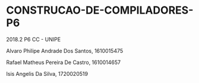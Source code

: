 # CONSTRUCAO-DE-COMPILADORES-P6

2018.2 P6 CC - UNIPE

Alvaro Philipe Andrade Dos Santos, 1610015475

Rafael Matheus Pereira De Castro, 1610014657

Isis Angelis Da Silva, 1720020519
